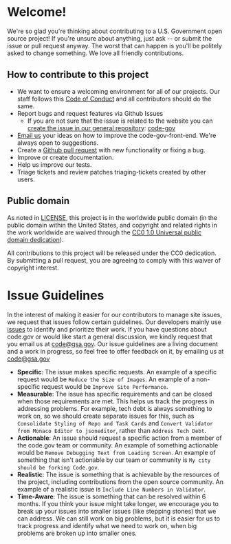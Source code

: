 # Welcome!

We're so glad you're thinking about contributing to a U.S. Government open source project! If you're unsure about anything, just ask -- or submit the issue or pull request anyway. The worst that can happen is you'll be politely asked to change something. We love all friendly contributions.

## How to contribute to this project

- We want to ensure a welcoming environment for all of our projects. Our staff follows this [Code of Conduct](CODE_OF_CONDUCT.md) and all contributors should do the same.
- Report bugs and request features via Github Issues
   - If you are not sure that the issue is related to the website you can [create the issue in our general repository](https://github.com/gsa/code-gov/issues/new): [code-gov](https://github.com/gsa/code-gov)
- [Email us](mailto://code@gsa.gov) your ideas on how to improve the code-gov-front-end. We're always open to suggestions.
- Create a [Github pull request](https://help.github.com/articles/creating-a-pull-request/) with new functionality or fixing a bug.
- Improve or create documentation.
- Help us improve our tests.
- Triage tickets and review patches triaging-tickets created by other users.

## Public domain

As noted in [LICENSE](LICENSE.md), this project is in the worldwide public domain (in the public domain within the United States, and copyright and related rights in the work worldwide are waived through the [CC0 1.0 Universal public domain dedication](https://creativecommons.org/publicdomain/zero/1.0/)).

All contributions to this project will be released under the CC0 dedication. By submitting a pull request, you are agreeing to comply with this waiver of copyright interest.

# Issue Guidelines
In the interest of making it easier for our contributors to manage site issues, we request that issues follow certain guidelines.  Our developers mainly use [issues](/issues) to identify and prioritize their work.  If you have questions about code.gov or would like start a general discussion, we kindly request that you email us at code@gsa.gov.  Our issue guidelines are a living document and a work in progress, so feel free to offer feedback on it, by emailing us at code@gsa.gov
 - **Specific**: The issue makes specific requests.  An example of a specific request would be `Reduce the Size of Images`.   An example of a non-specific request would be `Improve Site Performance`.
 - **Measurable**: The issue has specific requirements and can be closed when those requirements are met.  This helps us track the progress in addressing problems.  For example, tech debt is always something to work on, so we should create separate issues for this, such as `Consolidate Styling of Repo and Task Cards` and `Convert Validator from Monaco Editor to jsoneditor`, rather than `Address Tech Debt`.
 - **Actionable**: An issue should request a specific action from a member of the code.gov team or community.  An example of something actionable would be `Remove Debugging Text from Loading Screen`.  An example of something that isn't actionable by our team or community is `My city should be forking Code.gov`.
 - **Realistic**: The issue is something that is achievable by the resources of the project, including contributions from the open source community.  An example of a realistic issue is `Include Line Numbers in Validator`.
 - **Time-Aware**: The issue is something that can be resolved within 6 months.  If you think your issue might take longer, we encourage you to break up your issues into smaller issues (like stepping stones) that we can address.  We can still work on big problems, but it is easier for us to track progress and identify what we need to work on, when big problems are broken up into smaller ones.
 
 
